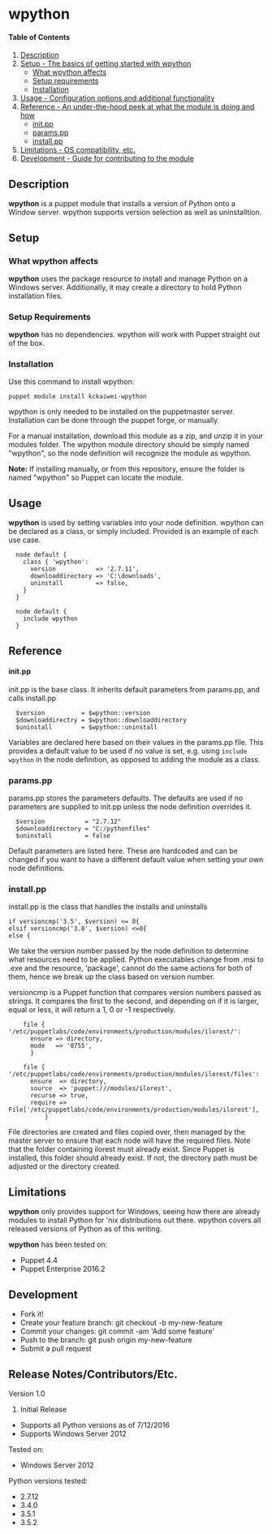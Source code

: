 # wpython

#### Table of Contents

1. [Description](#description)
1. [Setup - The basics of getting started with wpython](#setup)
    * [What wpython affects](#what-wpython-affects)
    * [Setup requirements](#setup-requirements)
    * [Installation](#installation)
1. [Usage - Configuration options and additional functionality](#usage)
1. [Reference - An under-the-hood peek at what the module is doing and how](#reference)
    * [init.pp](#initpp)
    * [params.pp](#paramspp)
    * [install.pp](#installpp)
1. [Limitations - OS compatibility, etc.](#limitations)
1. [Development - Guide for contributing to the module](#development)

## Description

**wpython** is a puppet module that installs a version of Python onto a Window server. wpython supports version selection as well as uninstalltion.

## Setup

### What wpython affects

**wpython** uses the package resource to install and manage Python on a Windows server. Additionally, it may create a directory to hold Python installation files.

### Setup Requirements

**wpython** has no dependencies. wpython will work with Puppet straight out of the box.

### Installation

Use this command to install wpython:

`puppet module install kckaiwei-wpython`

wpython is only needed to be installed on the puppetmaster server. Installation can be done through the puppet forge, or manually.

For a manual installation, download this module as a zip, and unzip it in your modules folder. The wpython module directory should be simply named "wpython", so the node definition will recognize the module as wpython.

**Note:** If installing manually, or from this repository, ensure the folder is named "wpython" so Puppet can locate the module.

## Usage

**wpython** is used by setting variables into your node definition. wpython can be declared as a class, or simply included. Provided is an example of each use case.

```puppet
  node default {
    class { 'wpython':
      version           => '2.7.11',
      downloaddirectory => 'C:\downloads',
      uninstall         => false,
    }
  }
  
  node default {
    include wpython
  }
```

## Reference

#### init.pp

init.pp is the base class. It inherits default parameters from params.pp, and calls install.pp

```puppet
  $version          = $wpython::version
  $downloaddirectry = $wpython::downloaddirectory
  $uninstall        = $wpython::uninstall
```
Variables are declared here based on their values in the params.pp file. This provides a default value to be used if no value is set, e.g. using `include wpython` in the node definition, as opposed to adding the module as a class.

### params.pp

params.pp stores the parameters defaults. The defaults are used if no parameters are supplied to init.pp unless the node definition overrides it.

```puppet
  $version           = "2.7.12"
  $downloaddirectory = "C:/pythonfiles"
  $uninstall         = false
```
Default parameters are listed here. These are hardcoded and can be changed if you want to have a different default value when setting your own node definitions.

### install.pp

install.pp is the class that handles the installs and uninstalls

```puppet
if versioncmp('3.5', $version) <= 0{
elsif versioncmp('3.0', $version) <=0{
else {
```
We take the version number passed by the node definition to determine what resources need to be applied. Python executables change from .msi to .exe and the resource, 'package', cannot do the same actions for both of them, hence we break up the class based on version number.

versioncmp is a Puppet function that compares version numbers passed as strings. It compares the first to the second, and depending on if it is larger, equal or less, it will return a 1, 0 or -1 respectively. 

```puppet
    file { '/etc/puppetlabs/code/environments/production/modules/ilorest/':
      ensure => directory,
      mode   => '0755',
  	  }

    file { '/etc/puppetlabs/code/environments/production/modules/ilorest/files':
      ensure  => directory,
      source  => 'puppet:///modules/ilorest',
      recurse => true,
      require => File['/etc/puppetlabs/code/environments/production/modules/ilorest'],
          }
```
File directories are created and files copied over, then managed by the master server to ensure that each node will have the required files. Note that the folder containing ilorest must already exist. Since Puppet is installed, this folder should already exist. If not, the directory path must be adjusted or the directory created.


## Limitations

**wpython** only provides support for Windows, seeing how there are already modules to install Python for 'nix distributions out there. wpython covers all released versions of Python as of this writing.

**wpython** has been tested on:
* Puppet 4.4
* Puppet Enterprise 2016.2

## Development

* Fork it!
* Create your feature branch: git checkout -b my-new-feature
* Commit your changes: git commit -am 'Add some feature'
* Push to the branch: git push origin my-new-feature
* Submit a pull request

## Release Notes/Contributors/Etc.

Version 1.0

1. Initial Release
  * Supports all Python versions as of 7/12/2016
  * Supports Windows Server 2012

Tested on:
* Windows Server 2012

Python versions tested:
* 2.7.12
* 3.4.0
* 3.5.1
* 3.5.2
